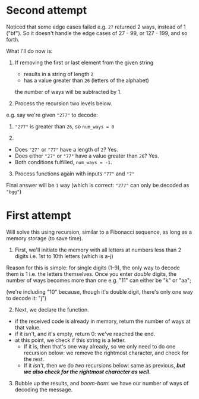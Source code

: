 # Second attempt

Noticed that some edge cases failed e.g. `27` returned 2 ways, instead of 1 ("bf"). So it doesn't handle the edge cases of 27 - 99, or 127 - 199, and so forth.

What I'll do now is:

1. If removing the first or last element from the given string
	- results in a string of length `2`
	- has a value greater than `26` (letters of the alphabet)

	the number of ways will be subtracted by 1.

2. Process the recursion two levels below.

e.g. say we're given `"277"` to decode:

1. `"277"` is greater than `26`, so `num_ways = 0`

2.
- Does `"27"` or `"77"` have a length of `2`? Yes.
- Does either `"27"` or `"77"` have a value greater than `26`? Yes.
- Both conditions fulfilled, `num_ways = -1`.

3. Process functions again with inputs `"77"` and `"7"`

Final answer will be `1` way (which is correct: `"277"` can only be decoded as `"bgg"`)



# First attempt

Will solve this using recursion, similar to a Fibonacci sequence, as long as a memory storage (to save time).

1. First, we'll initiate the memory with all letters at numbers less than 2 digits i.e. 1st to 10th letters (which is a-j)

Reason for this is simple: for single digits (1-9), the only way to decode them is 1 i.e. the letters themselves. Once you enter _double_ digits, the number of ways becomes more than one e.g. "11" can either be "k" or "aa";

(we're including "10" because, though it's double digit, there's only one way to decode it: "j")

2. Next, we declare the function.

- if the received code is already in memory, return the number of ways at that value.
- if it isn't, and it's empty, return 0: we've reached the end.
- at this point, we check if this string is a letter.
	- If it is, then that's one way already, so we only need to do one recursion below: we remove the rightmost character, and check for the rest.
	- If it _isn't_, then we do _two_ recursions below: same as previous, ***but we also check for the rightmost character as well***.

3. Bubble up the results, and *boom-bam*: we have our number of ways of decoding the message.